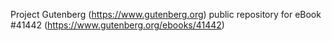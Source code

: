 Project Gutenberg (https://www.gutenberg.org) public repository for eBook #41442 (https://www.gutenberg.org/ebooks/41442)
